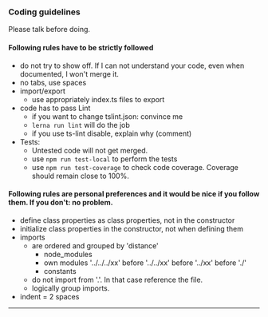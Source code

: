 ### Coding guidelines

Please talk before doing.

#### Following rules have to be strictly followed
- do not try to show off. If I can not understand your code, even when documented, I won't merge it.
- no tabs, use spaces
- import/export
  - use appropriately index.ts files to export  
- code has to pass Lint
  - if you want to change tslint.json: convince me
  - ```lerna run lint``` will do the job
  - if you use ts-lint disable, explain why (comment)
- Tests:
  - Untested code will not get merged.
  - use ```npm run test-local``` to perform the tests
  - use ```npm run test-coverage``` to check code coverage. Coverage should remain close to 100%.

#### Following rules are personal preferences and it would be nice if you follow them. If you don't: no problem.
- define class properties as class properties, not in the constructor
- initialize class properties in the constructor, not when defining them
- imports
  - are ordered and grouped by 'distance'
    - node_modules
    - own modules '../../../xx' before '../../xx' before '../xx' before './'
    - constants
  - do not import from '.'. In that case reference the file.
  - logically group imports.
- indent = 2 spaces  

---

